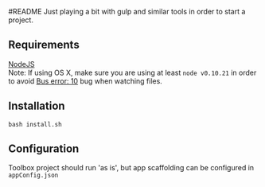 #README
Just playing a bit with gulp and similar tools in order to start a project.


## Requirements
[NodeJS](http://nodejs.org/)  
  Note: If using OS X, make sure you are using at least `node v0.10.21` in order
  to avoid [Bus error: 10](https://github.com/gruntjs/grunt-contrib-watch/issues/204) 
  bug when watching files.

## Installation
`bash install.sh`

## Configuration
Toolbox project should run 'as is', but app scaffolding can be configured in `appConfig.json`
